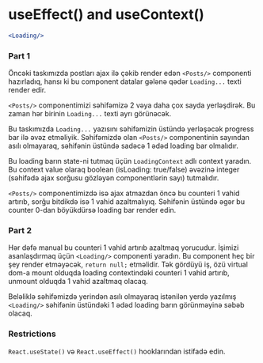 # useEffect() and useContext()

```jsx
<Loading/>
```

### Part 1

Öncəki taskımızda postları ajax ilə çəkib render edən `<Posts/>` componenti hazırladıq,
hansı ki bu component datalar gələnə qədər `Loading...` texti render edir.

`<Posts/>` componentimizi səhifəmizə 2 vəya daha çox sayda yerləşdirək. Bu zaman hər birinin `Loading...` texti ayrı görünəcək.

Bu taskımızda `Loading...` yazısını səhifəmizin üstündə yerləşəcək progress bar ilə əvəz etməliyik.
Səhifəmizdə olan `<Posts/>` componentinin sayından asılı olmayaraq, səhifənin üstündə sadəcə 1 ədəd loading bar olmalıdır.

Bu loading barın state-ni tutmaq üçün `LoadingContext` adlı context yaradın. Bu context value olaraq boolean (isLoading: true/false)
əvəzinə integer (səhifədə ajax sorğusu gözləyən componentlərin sayı) tutmalıdır.

`<Posts/>` componentimizdə isə ajax atmazdan öncə bu counteri 1 vahid artırıb, sorğu bitdikdə isə 1 vahid azaltmalıyıq.
Səhifənin üstündə əgər bu counter 0-dan böyükdürsə loading bar render edin.

### Part 2
Hər dəfə manual bu counteri 1 vahid artırıb azaltmaq yorucudur. İşimizi asanlaşdırmaq üçün `<Loading/>` componenti yaradın.
Bu component heç bir şey render etməyəcək, `return null;` etməlidir. Tək gördüyü iş, özü virtual dom-a mount olduqda
loading contextindəki counteri 1 vahid artırıb, unmount olduqda 1 vahid azaltmaq olacaq.

Beləliklə səhifəmizdə yerindən asılı olmayaraq istənilən yerdə yazılmış `<Loading/>` səhifənin üstündəki 1 ədəd loading barın görünməyinə səbəb olacaq.

### Restrictions
`React.useState()` və `React.useEffect()` hooklarından istifadə edin.
